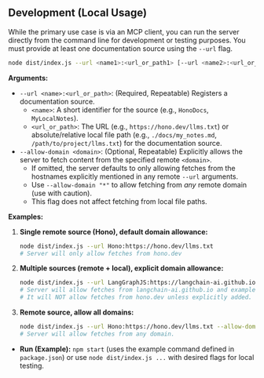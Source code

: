 ## Development (Local Usage)

While the primary use case is via an MCP client, you can run the server directly from the command line for development or testing purposes. You must provide at least one documentation source using the `--url` flag.

```bash
node dist/index.js --url <name1>:<url_or_path1> [--url <name2>:<url_or_path2> ...] [--allow-domain <domain1> ...]
```

**Arguments:**

- `--url <name>:<url_or_path>`: (Required, Repeatable) Registers a documentation source.
  - `<name>`: A short identifier for the source (e.g., `HonoDocs`, `MyLocalNotes`).
  - `<url_or_path>`: The URL (e.g., `https://hono.dev/llms.txt`) or absolute/relative local file path (e.g., `./docs/my_notes.md`, `/path/to/project/llms.txt`) for the documentation source.
- `--allow-domain <domain>`: (Optional, Repeatable) Explicitly allows the server to fetch content from the specified remote `<domain>`.
  - If omitted, the server defaults to only allowing fetches from the hostnames explicitly mentioned in any remote `--url` arguments.
  - Use `--allow-domain "*"` to allow fetching from _any_ remote domain (use with caution).
  - This flag does not affect fetching from local file paths.

**Examples:**

1.  **Single remote source (Hono), default domain allowance:**

    ```bash
    node dist/index.js --url Hono:https://hono.dev/llms.txt
    # Server will only allow fetches from hono.dev
    ```

2.  **Multiple sources (remote + local), explicit domain allowance:**

    ```bash
    node dist/index.js --url LangGraphJS:https://langchain-ai.github.io/langgraphjs/llms.txt --url LocalNotes:/Users/chris/notes.md --allow-domain langchain-ai.github.io --allow-domain example.com
    # Server will allow fetches from langchain-ai.github.io and example.com, plus the local file.
    # It will NOT allow fetches from hono.dev unless explicitly added.
    ```

3.  **Remote source, allow all domains:**
    ```bash
    node dist/index.js --url Hono:https://hono.dev/llms.txt --allow-domain "*"
    # Server will allow fetches from any domain.
    ```

- **Run (Example):** `npm start` (uses the example command defined in `package.json`) or use `node dist/index.js ...` with desired flags for local testing.
